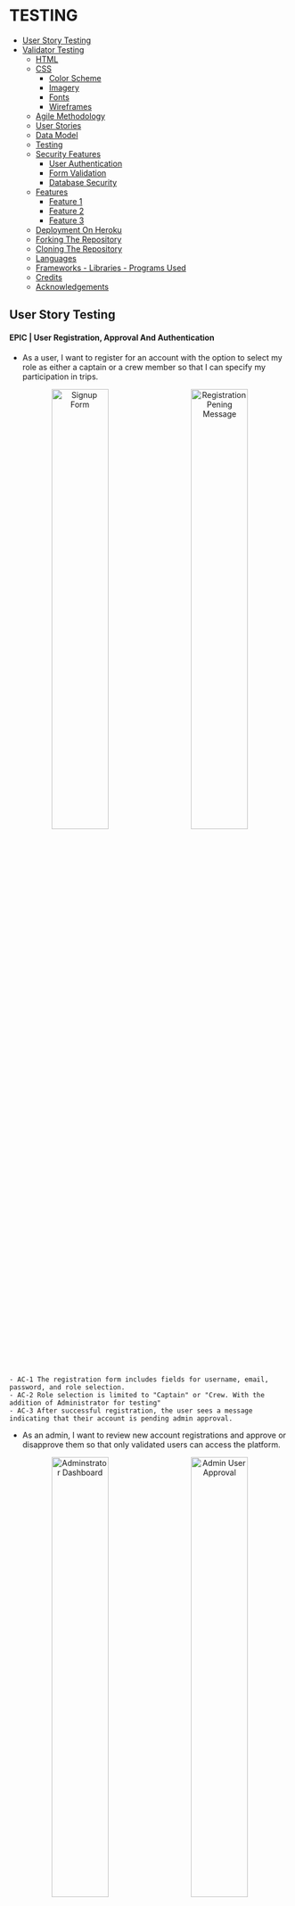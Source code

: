 # TESTING

- [User Story Testing](#user-story-testing)
- [Validator Testing](#validator-testing)
  - [HTML](#html)
  - [CSS](#css)
    - [Color Scheme](#color-scheme)
    - [Imagery](#imagery)
    - [Fonts](#fonts)
    - [Wireframes](#wireframes)
  - [Agile Methodology](#agile-methodology)
  - [User Stories](#user-stories)
  - [Data Model](#data-model)
  - [Testing](#testing)
  - [Security Features](#security-features)
    - [User Authentication](#user-authentication)
    - [Form Validation](#form-validation)
    - [Database Security](#database-security)
  - [Features](#features)
    - [Feature 1](#feature-1)
    - [Feature 2](#feature-2)
    - [Feature 3](#feature-3)
  - [Deployment On Heroku](#deployment-on-heroku)
  - [Forking The Repository](#forking-the-repository)
  - [Cloning The Repository](#cloning-the-repository)
  - [Languages](#languages)
  - [Frameworks - Libraries - Programs Used](#frameworks---libraries---programs-used)
  - [Credits](#credits)
  - [Acknowledgements](#acknowledgements)

## User Story Testing

#### EPIC | User Registration, Approval And Authentication
  - As a user, I want to register for an account with the option to select my role as either a captain or a crew member so that I can specify my participation in trips.
<p align="center">
  <img src="docs/testing/Signup form.png" alt="Signup Form" width="45%" style="margin-right: 10px;">
  <img src="docs/testing/registration pending.png" alt="Registration Pening Message" width="45%" style="margin-left: 10px;">
</p>

    - AC-1 The registration form includes fields for username, email, password, and role selection.
    - AC-2 Role selection is limited to "Captain" or "Crew. With the addition of Administrator for testing"
    - AC-3 After successful registration, the user sees a message indicating that their account is pending admin approval.


- As an admin, I want to review new account registrations and approve or disapprove them so that only validated users can access the platform.

<p align="center">
  <img src="docs/testing/admin panel.png" alt="Adminstrator Dashboard" width="45%" style="margin-right: 10px;">
  <img src="docs/testing/admin user approval.png" alt="Admin User Approval" width="45%" style="margin-left: 10px;">
</p>

    - AC-1 Admin dashboard lists all pending accounts.
    - AC-2 Approved users are notified and gain access to the platform to complete their profile; disapproved users receive a notification.
      - User receives email at address provided, updating status changes

- As an approved user, I want to complete my profile by adding information about my experience level and a bio, so that others can understand my skills and background.

<p align="center">
  <img src="docs/testing/complete profile.png" alt="complete profile" width="50%" style="margin-right: 10px;">
</p>

    - AC-1 After admin approval, the user gains access to the profile setup page.
    - AC-2 The profile form includes fields for experience level and a bio.
    - AC-3 Form is styled using Crispy Forms and Bootstrap.
    - AC-4 Data saves successfully to the profile, and changes are visible on the dashboard.


- As an approved user, I want to view my profile on my dashboard, so I can see the information I’ve shared and make updates as needed.

<p align="center">
  <img src="docs/testing/updated my profile.png" alt="update profile" width="50%" style="margin-right: 10px;">
</p>

    - AC-1 Dashboard displays user profile with fields for bio and experience level.
    - AC-2 The Edit option is available to update profile details.
    - AC-3 Changes save and update immediately upon submission.

- As a returning user, I want to log in and log out of my account securely to access my profile and trip features.

<div style="display: flex; justify-content: center; align-items: center; gap: 20px;">
  <img src="docs/testing/login page.png" alt="Login Page" width="45%">
  <img src="docs/testing/user dashboard.png" alt="User Dashboard" width="45%">
</div>


    - AC-1 The login form includes fields for email/username and password, with clear labels for each.
    - AC-2 Upon successful login with valid credentials, the user is redirected to their dashboard.
    - AC-3 A Logout link is available in the navigation bar when the user is logged in.
    - AC-4 Upon logging out, the user is redirected to the homepage.
    - AC-5 If a logged-out user tries to access a restricted page (e.g., dashboard or profile), they are redirected to the login page.


#### EPIC | Trip Management

- As a captain, I want to create a sailing trip with details like title, location, date, and the number of crew needed, so I can recruit crew members for specific journeys.

<p align="center">
  <img src="docs/testing/create trip form.png" alt="create trip form" width="50%" style="margin-right: 10px;">
</p>

    - AC-1 The trip creation form is only accessible to users with the "Captain" role.
    - AC-2 Form includes fields for title, location, date, and crew needed.
    - AC-3 Created trip appears on the captain’s dashboard under "My Trips."


- As a captain, I want to view a list of my created trips, so I can manage my upcoming trips and review participant status.

<p align="center">
  <img src="docs/testing/captains dashboard.png" alt="captains dashboard" width="50%" style="margin-right: 10px;">
</p>

    - AC-1 Dashboard lists all trips created by the captain, sorted by date.


- As a captain, I want to view detailed information about each trip I create, including a list of crew members who have joined, so I can manage and organize my crew effectively.

<p align="center">
  <img src="docs/testing/captains dashboard.png" alt="captains dashboard" width="50%" style="margin-right: 10px;">
</p>

    - AC-1 The Trip Details page displays trip information and a list of confirmed crew members.
    - AC-2 Option to approve or reject crew requests (if applicable).


#### EPIC | Joining Trips

- As a crew member, I want to view a list of available sailing trips, so I can decide which ones I’d like to join.

<p align="center">
  <img src="docs/testing/sailing opportunities.png" alt="sailing opportunities" width="50%" style="margin-right: 10px;">
</p>

    - AC-1 Page that  displays a list of trips with open crew positions.
    - AC-2 Each trip entry includes title, location, date, and an option to request to join.

- As a crew member, I want to request to join a specific sailing trip, so I can participate and gain more experience.

<div style="display: flex; justify-content: center; align-items: center; gap: 20px;">
  <img src="docs/testing/apply trip.png" alt="apply for trip" width="30%">
  <img src="docs/testing/trip pending.png" alt="Trip Pending" width="30%">
  <img src="docs/testing/trip confirmed.png" alt="Trip Confirmed" width="30%">
</div>

    - AC-1 The join request option is available for crew members on the trip details page.
    - AC-2 Request updates the trip’s participant list as "Pending."
    - AC-3 Confirmation of successful join request appears on-screen.


- As a crew member, I want to view the trips I’ve joined on my dashboard, so I can keep track of my participation.

<p align="center">
  <img src="docs/testing/crew dashboard.png" alt="crew dashboard" width="50%" style="margin-right: 10px;">
</p>

    - AC-1 Dashboard includes a "My Trips" section listing trips the user has joined.
    - AC-2 Trip status (e.g., Pending, Confirmed) displays for each entry.

- As a user, I want my experience to be tailored based on my role (captain or crew), so I only see actions and views relevant to my role.

  - AC-1 Captains have access to trip creation, management, and crew approval features.
    - Working
  - AC-2 Crew members have access to trip browsing and join request features.
    - Working
  - AC-3 Unauthorized users are redirected if attempting restricted actions.
    - Working

  #### EPIC | Role Based Access Control

  - As an admin, I want to manage user roles effectively, so I can control access to specific features.

    - AC-1 The admin panel includes options to view and modify user roles.
      - Working
    - AC-2 Role changes are saved and take immediate effect on user permissions.
      - Working

  - As a user, I want my experience to be tailored based on my role (captain or crew), so I only see actions and views relevant to my role.

    - AC-1 Captains have access to trip creation, management, and crew approval features.
      - Working
    - AC-2 Crew members have access to trip browsing and join request features.
      - Working
    - AC-3 Unauthorized users are redirected if attempting restricted actions.
      - Working


#### EPIC | Platform UI And Testing

- As a user, I want rich-text capabilities in my profile bio, so I can add more detailed information about myself.

  - AC-1 Bio field on the profile form supports rich-text formatting via Summernote.
    - Working, once approved user on first login has to complete bio.
  - AC-2 Bio content displays properly in the profile view on the dashboard.
    - Working. Can be updated as necessary

- As a user, I want the platform to have a clean and intuitive layout with easy navigation, so I can find features and complete actions quickly.

  - AC-1 Consistent styling across pages using Bootstrap and Crispy Forms.
    - Bootstrap and Cripsy formas have been implemented
  - AC-2 Navigation bar with links to key sections (dashboard, profile, trips).
    - Appropriate Navigation Is Available at all times
  - AC-3 All pages are mobile-friendly and responsive.
    - All pages tested for responsive design

#### EPIC | Static Pages

- As a visitor, I want an "About Us" page that describes the purpose of CrewFinder and the benefits of joining, so I can learn more about the platform.

  - AC-1 About Us page includes information on CrewFinder’s mission, team, and features.
    - All features visible
  - AC-2 Page is accessible from the navigation bar for all users.
    - Page Is Accessible from nav bar

- As a visitor, I want to see a welcoming home page that provides an overview of the CrewFinder platform, so I can understand the purpose and features of the app.

  - AC-1 Home page includes a brief description of CrewFinder, a call-to-action to join, and links to key pages (About Us, Sailing Opportunities, Contact Us).
    - Home page has hero introduction to set the scene with cta, then sections to help user buy into the site theme.
  - AC-2 Accessible from the navigation bar and visible to all users, including non-logged-in visitors.
    - Navigation is available to all users. Specific nav only accessible to logged in users

- As a visitor, I want a "Contact Us" page where I can find information on how to reach CrewFinder’s team, so I can ask questions or get support.

<div style="display: flex; justify-content: center; align-items: center; gap: 20px;">
  <img src="docs/testing/contact us form filled in.png" alt="contact form filled in" width="30%">
  <img src="docs/testing/success message on sending .png" alt="success message on sending" width="30%">
  <img src="docs/testing/message from contact us page.png" alt="Email message from contact page" width="30%">
</div>

    - AC-1 Contact Us page includes a contact form with fields for name, email, and message, along with any relevant contact details.
      - Contact form has all necessary fields for filling in. Includes contact details.
    - AC-2 Submitting the form sends a message to the CrewFinder team and displays a confirmation to the user.



#### EPIC | Dynamic Pages

- As a visitor, I want to see a welcoming home page that provides an overview of the CrewFinder platform and displays the three latest trips, so I can see current opportunities and understand the purpose of the app.

  - AC-1 Home page includes a description of CrewFinder and links to key pages (About Us, Sailing Opportunities, Contact Us).
    - Complete and working
  - AC-2 The three latest trips are displayed dynamically, showing title, location, date, and a link to the trip details.
    - Complete and working
  - AC-3 Accessible from the navigation bar and visible to all users, including non-logged-in visitors.
    - Complete and working

- As a visitor, I want to view a "Sailing Opportunities" page with a list of all available trips, so I can browse sailing options before signing up.
  
  - AC-1 Sailing Opportunities page lists all active trips, showing titles, locations, dates, and number of crew needed.
    - Complete and working

- As a visitor, I want a login page where I can enter my credentials to access the platform, so I can reach my account and profile.

  - AC-1 Login page includes fields for email/username and password, along with a “Forgot Password?” option.
    - Complete and working
  - AC-2 Successful login redirects to the user dashboard.
    - Complete and working


#### EPIC | Deployment And Testing

- As a developer, I want to deploy the app to Heroku frequently, so I can verify that each feature works as expected in a production-like environment.

  - AC-1 Initial deployment to Heroku occurs on Day 1.
    - Deployed
  - AC-2 Subsequent features are deployed to Heroku and verified after implementation.
    - Repeated deployments through development cycle

- As a developer, I want to configure Whitenoise for static file handling, so I can manage CSS and JavaScript assets effectively in production.

  - AC-1 Whitenoise is installed and configured to handle static files on Heroku.
    - Configured and working
  - AC-2 Static assets load correctly and are accessible in the production environment.
    - Static files all updated and loaded in production environment

- As a developer, I want to write unit tests for critical models and views, so I can ensure the app behaves as expected.

  - AC-1 Key models (e.g., Account, SailingTrip, CrewBooking) have associated unit tests.
  - AC-2 Critical views (e.g., registration, trip creation) are tested for expected behaviour.

## Unit Testing



##### Accounts App Testing
- Unit Testing Accounts Model Result
<p align="center">
  <img src="docs/testing/accounts model unit test result.png" alt="accounts model unit test" width="50%" style="margin-right: 10px;">
</p>



## Validator Testing

### HTML

All HTML pages were run through the [W3C HTML Validator](https://validator.w3.org/). See results in below table.

| Page                       | Logged Out |  Logged In  |
|----------------------------|------------|-------------|
| base.html                  | No errors  |   No Errors |
| home.html                  | No errors  |   No Errors |
| login.html                 | No errors  |   NA        |
| signup.html                | No errors  |   NA        |
| password_reset.html        | No errors  |   NA        |
| sailing_opportunities.html | No errors  |   No errors |
| contact.html               | No errors  |   No errors |
| about.html                 | No errors  |   No errors |
| admin_dashboard.html       | NA         |   No errors |
| dashboard.html             | NA         |   No errors |
| update_profile.html        | NA         |   No Errors |
| registration_pending.html  | No Errors  |   NA        |
| edit_user.html             | NA         |   No Errors |
| crew_profile.html          | NA         |   No Errors |
| complete_profile.html      | NA         |   No Errors |
| 400.html                   | No errors  |   NA        |
| 403.html                   | No errors  |   NA        |
| 404.html                   | No errors  |   NA        |
| 500.html                   | No errors  |   NA        |



### CSS

No errors were found when passing my CSS file through the official [W3C CSS Validator](https://jigsaw.w3.org/css-validator/)

 <details>

 <summary>CSS</summary>

![CSS Validation](docs/testing/css%20validation.png)
 </details>

 ### Javascript

### Javascript
No errors were found when passing my javascript through [Jshint](https://jshint.com/) 

<details>

<summary>Jshint</summary>

![Jshint](docs/testing/jshint.png)
</details>


### Python

All Python files were run through [Pep8](https://pep8ci.herokuapp.com/)  with no errors found.


### Lighthouse

Lighthouse validation was run on all pages (both mobile and desktop) in order to check accessibility and performance.

| Page                    | Performance  | Accessibility | Best Practices  |  SEO  |
|-------------------------|:------------:|:-------------:|:---------------:|:-----:|
|                         |              |               |                 |       |
| **Desktop**             |              |               |                 |       |
| Home                    |          94  |            93 |             100 | 91    |
| Sign Up                 |          100 |           100 |             100 | 90    |
| Password Reset          |          99  |           100 |             100 | 90    |
| Login                   |          99  |           100 |             100 | 90    |
| About Us                |          100 |            93 |             100 | 91    |
| Contact Us              |          99  |           100 |             100 | 90    |
| Sailing Opportunities   |          98  |            93 |              96 | 91    |
| Admin Dashboard         |          100 |           100 |             100 | 90    |
| Authorise User          |          100 |            95 |              96 | 91    |
| Captain Dashboard       |          99  |            95 |              96 | 91    |
| Update Profile          |          100 |            93 |             100 | 91    |
| Create Trip             |          100 |            93 |             100 | 91    |
|                         |              |               |                 |       |
| **Mobile**                   |              |               |                 |       |
| Home                    |          97  |            93 |             96 | 91    |
| Sign Up                 |          93 |           100 |             100 | 90    |
| Password Reset          |          90  |           100 |             100 | 90    |
| Login                   |          90 |           100 |             100 | 90    |
| About Us                |          96 |            98 |             96 | 91    |
| Contact Us              |          95  |           100 |             100 | 90    |
| Sailing Opportunities   |          95  |            98 |              96 | 91    |
| Admin Dashboard         |          100 |           100 |             100 | 90    |
| Authorise User          |          100 |            95 |              96 | 91    |
| Captain Dashboard       |          99  |            95 |              96 | 91    |
| Update Profile          |          100 |            93 |             100 | 91    |
| Create Trip             |          100 |            93 |             100 | 91    |


## Browser Testing
- The Website was tested on Google Chrome, Firefox, Edge browsers with no issues noted.

## Device Testing
- The website was viewed on a variety of devices such as Desktop, Laptop, Tablet and Mobile Phones to ensure responsiveness on various screen sizes in both portrait and landscape mode. The website performed as intended. The responsive design was also checked using Chrome developer tools across multiple devices with structural integrity holding for the various sizes.

## Unit Testing - Accounts Model

<details>

<summary>Test Explained</summary>

The `UserModelTest` is a comprehensive test suite for the custom `User` model in the `accounts` app. It ensures that the model's functionality aligns with the application's requirements, covering default values, role behavior, approval status logic, and custom fields.

### Purpose of the Test Suite

The `UserModelTest` validates the following:
- Default field values are correctly set.
- Role and approval status behave as expected.
- The `is_active` field updates dynamically based on `approval_status`.
- Custom fields like `experience` and `photo` work as intended.
- The model's string representation is appropriate.

---

### Test Cases

#### 1. **`test_default_values`**
- **Purpose:** Ensures default values for fields are correctly set.
- **Assertions:**
  - `role` defaults to `'crew'`.
  - `approval_status` defaults to `'pending'`.
  - `is_active` defaults to `False`.
  - `experience` defaults to `'None'`.

#### 2. **`test_role_choices`**
- **Purpose:** Verifies the `role` field accepts valid role choices.
- **Assertions:**
  - Valid roles: `'captain'`, `'crew'`, and `'administrator'`.

#### 3. **`test_approval_status_behavior`**
- **Purpose:** Ensures the `is_active` field reflects the `approval_status` field.
- **Assertions:**
  - `is_active` is `True` for `approved` users.
  - `is_active` is `False` for `pending` and `disapproved` users.
  - Changes to `approval_status` dynamically update `is_active`.

#### 4. **`test_experience_choices`**
- **Purpose:** Verifies the `experience` field handles valid choices.
- **Assertions:**
  - Accepts values like `'RYA Dayskipper'`.

#### 5. **`test_string_representation`**
- **Purpose:** Tests the `__str__` method of the `User` model.
- **Assertions:**
  - Returns the `username` as the string representation.

#### 6. **`test_profile_photo_field`**
- **Purpose:** Ensures the `photo` field can handle optional and updated values.
- **Assertions:**
  - Defaults to `None`.
  - Can be updated with a valid file path.

---

### Test Data Setup

The `setUp` method initializes three sample users for testing:
- **Captain User:** Role set to `captain` with `approved` status.
- **Crew User:** Role set to `crew` with `pending` status.
- **Admin User:** Role set to `administrator` with `disapproved` status.

This setup ensures consistent and reusable test data across test cases.

---
</details>

<details>

<summary>Test Restuls</summary>

![Unit Test Results](docs/testing/django%20unit%20test.png)

</details>




## Wave, Accessibility Testing
- The Website was tested using Wave. No Errors were found.


## Manual Testing

### Site Navigation
| Element                      | Action     | Expected Result                                                    | Pass/Fail |
|------------------------------|------------|--------------------------------------------------------------------|-----------|
| NavBar                       |            |                                                                    |           |
| Site Name (logo area)        | Click      | Redirect to home                                                   | Pass      |
| Site Name (logo area)        | Hover      | Color Change                                                       | Pass      |
| Signup Link                  | Click      | Open Signup Page                                                   | Pass      |
| Signup Link                  | Hover      | Color Change                                                       | Pass      |
| Login Link                   | Click      | Open Login Page                                                    | Pass      |
| Login Link                   | Hover      | Color Change                                                       | Pass      |
| Hamburger Menu Link          | Click      | Menu Dropdown                                                      | Pass      |
| Home Link                    | Click      | Opens Home Page                                                    | Pass      |
| Home Link                    | Hover      | Color Change                                                       | Pass      |
| About Us Link                | Click      | Opens About Us Page                                                | Pass      |
| About Us Link                | Hover      | Color Change                                                       | Pass      |
| Contact Us Link              | Click      | Opens Contact Us Page                                              | Pass      |
| Contact Us Link              | Hover      | Color Change                                                       | Pass      |
| Sailing Opportunities Link   | Click      | Opens Sailing Opportunities Page                                   | Pass      |
| Sailing Opportunities Link   | Hover      | Color Change                                                       | Pass      |
| Mobile View                  |            |                                                                    |           |
| Site Name (logo area)        | Click      | Redirect to home                                                   | Pass      |
| Hamburger Menu Link          | Click      | Menu Dropdown                                                      | Pass      |
| Signup Link                  | Click      | Open Signup Page                                                   | Pass      |
| Login Link                   | Click      | Open Login Page                                                    | Pass      |
| Home Link                    | Click      | Opens Home Page                                                    | Pass      |
| About Us Link                | Click      | Opens About Us Page                                                | Pass      |
| Contact Us Link              | Click      | Opens Contact Us Page                                              | Pass      |
| Sailing Opportunities Link   | Click      | Opens Sailing Opportunities Page                                   | Pass      |


## Home Page
| Element                                                          | Action     | Expected Result                               | Pass/Fail |
|------------------------------------------------------------------|------------|-----------------------------------------------|-----------|
| Home Page                                                        |            |                                               |           |
| Hero Section CTA                                                 |   Click    |        Redirect to signup page                | Pass      |
| About Crewfinder CTA                                             |   Click    |        Redirect to signup page                | Pass      |
| Latest Sailing Opportunities Login CTA                           |   Click    |        Redirect to login page                 | Pass      |
| Latest Sailing Opportunities Signup CTA                          |   Click    |        Redirect to signup page                | Pass      |
| Ready To Sail Footer Section View All Sailing Opportunities CTA  |   Click    |        Redirect to Sailing Opportunities Page | Pass      |
| Ready To Sail Footer Section Signup CTA                          |   Click    |        Redirect to signup page                | Pass      |
| Latest Sailing Opportunities                                     |   Hover    |        Card Rises Up On Hover                 | Pass      |
| Latest Sailing Opportunities                                     |   Order    |        Last 3 Trips Sorted By Time            | Pass      |
| Latest Sailing Opportunities                                     |   View     |        Only 3 Trips Shown                     | Pass      |
| Testimonials                                                     |   View     |        Only 2 Trips Shown                     | Pass      |
| Testimonials                                                     |   Rotation |        Testimonials Rotate                    | Pass      |

## About Page

| Element                           | Action     | Expected Result                                      | Pass/Fail |
|-----------------------------------|------------|------------------------------------------------------|-----------|
| About  Page                       |            |                                                      |           |
| Join Crewfinder Signup CTA        |   Click    |        Redirect to signup page                       | Pass      |
| Join Crewfinder Signup CTA        |   Hover    |        Button Hover Effect, grow, bg color change    | Pass      |
| View Sailing Opportunities CTA    |   Click    |        Redirect to Sailing Opportunities Page        | Pass      |
| View Sailing Opportunities CTA    |   Hover    |        Button Hover Effect, bg color change          | Pass      |


## Sailing Opportunities Page

| Element                           | Action     | Expected Result                                      | Pass/Fail |
|-----------------------------------|------------|------------------------------------------------------|-----------|
| Sailing Opportunities  Page       |            |                                                      |           |
| Trip Card                         |   Hover    |        Hover effect, card rises                      | Pass      |
| Trip Card - Login Button          |   Display  |        Login To Apply Button Visible                 | Pass      |
| Trip Card - Signup Button         |   Display  |        Signup To Apply Button Visible                | Pass      |
| Trip Card - Already Applied       |   Display  |        Logged In: Already Applied If Appropriate     | Pass      |
| Trip Card - Apply                 |   Display  |        Logged In: Apply           If Appropriate     | Pass      |
| Join Crewfinder Signup CTA        |   Hover    |        Button Hover Effect, grow, bg color change    | Pass      |
| View Sailing Opportunities CTA    |   Click    |        Redirect to Sailing Opportunities Page        | Pass      |
| View Sailing Opportunities CTA    |   Hover    |        Button Hover Effect, bg color change          | Pass      |

## Contact Page

| Element                         | Action     | Expected Result                                                    | Pass/Fail |
|---------------------------------|------------|--------------------------------------------------------------------|-----------|
| Contact Page                    |            |                                                                    |           |
| Name Label  - Field             |   Display  |        Form Name Label And Field Visible                           | Pass      |
| Email Label  - Field            |   Display  |        Email Label And Field Visible                               | Pass      |
| Message Label  - Field          |   Display  |        Message Label And Field Visible                             | Pass      |
| Submit Button                   |   Hover    |        Hover effect, grow                                          | Pass      |
| Submit Button                   |   Click    |        If Empty, warning field needs to be filled                  | Pass      |


## Form Testing

### Signup Form
| Element                         | Action     | Expected Result                                                    | Pass/Fail |
|---------------------------------|------------|--------------------------------------------------------------------|-----------|
| Signup Form                     |            |                                                                    |           |
| Username Label  - Field         |   Display  |        Username Label And Field Visible                            | Pass      |
| Email Label  - Field            |   Display  |        Email Label And Field Visible    Required                   | Pass      |
| Role    Label  - Field          |   Click    |        Options, Captain, Crew, Administrator                       | Pass      |
| Password Label - Field          |   Display  |        Must Comply with auth requirements                          | Pass      |
| Password Label - Field - Repeat |   Display  |        Must Comply with auth requirements                          | Pass      |

### Login Form
| Element                         | Action     | Expected Result                                                    | Pass/Fail |
|---------------------------------|------------|--------------------------------------------------------------------|-----------|
| Login  Form                     |            |                                                                    |           |
| Username Label  - Field         |   Display  |        Username Label And Field Visible                            | Pass      |
| Password Label - Field          |   Display  |        Password Label and Field Visible                            | Pass      |
| Signup Option - Link            |   Display  |        Option To Signup Visible                                    | Pass      |
| Signup Option - Link            |   Click    |        Redirect To Signup Form                                     | Pass      |
| Forgot Password - Link          |   Display  |        Redirect Link To Password Reset Visible                     | Pass      |
| Forgot Password - Link          |   Click    |        Redirect To Password Reset Visible                          | Pass      |

### Password Reset Form
| Element                         | Action     | Expected Result                                                    | Pass/Fail |
|---------------------------------|------------|--------------------------------------------------------------------|-----------|
| Password Reset Form             |            |                                                                    |           |
| Email Address Label  - Field    |   Display  |       Email Address Label And Field Visible                        | Pass      |
| Send Reset Link Button          |   Hover    |       Button Action, enlarge                                       | Pass      |


## Form Function Testing

### Signup Form


| User Name | Email Address | Role          | Password | Password Again | Expected Output             | Pass/Fail |
|-----------|---------------|---------------|----------|----------------|-----------------------------|-----------|
| -         | X             | Captain       | X        | X              | Please Fill Out This Field  | Pass      |
| X         | -             | Captain       | X        | X              | Email Cannot Be Blank       | Pass      |
| X         | X             | Captain       | -        | X              | Please Fill Out This Field  | Pass      |
| X         | X             | Captain       | X        | -              | Please Fill Out This Field  | Pass      |
| X         | X             | Captain       | X        | X              | Redirect to thank you page  | Pass      |
| -         | X             | Crew          | X        | X              | Please Fill Out This  Field | Pass      |
| X         | -             | Crew          | X        | X              | Email Cannot Be Blank       | Pass      |
| X         | X             | Crew          | -        | X              | Please Fill Out This Field  | Pass      |
| X         | X             | Crew          | X        | -              | Please Fill Out This Field  | Pass      |
| X         | X             | Crew          | X        | X              | Redirect to thank you page  | Pass      |
| -         | X             | Administrator | X        | X              | Please Fill Out This  Field | Pass      |
| X         | -             | Administrator | X        | X              | Email Cannot Be Blank       | Pass      |
| X         | X             | Administrator | -        | X              | Please Fill Out This Field  | Pass      |
| X         | X             | Administrator | X        | -              | Please Fill Out This Field  | Pass      |
| X         | X             | Administrator | X        | X              | Redirect to thank you page  | Pass      |


| Link                                 | Action | Expected Output        | Pass/Fail |
|--------------------------------------|--------|------------------------|-----------|
| Already Have An Account, Login Here  | Click  | Redirect To Login Page | Pass      |


------ 

### Login Form

| User Name | Password | Expected Output            | Pass/Fail |
|-----------|----------|----------------------------|-----------|
| X         | -        | Please Fill Out This Field | Pass      |
| -         | X        | Please Fill Out This Field | Pass      |

| Link                               | Action | Expected Output                 | Pass/Fail |
|------------------------------------|--------|---------------------------------|-----------|
| Dont Have An Account, Signup Here  | Click  | Redirect To Signup Page         | Pass      |
| Forgot Your Password               | Click  | Redirect To Password Reset Page | Pass      |

-------

### Password Reset Page


| Link                                | Action | Expected Output        | Pass/Fail |
|-------------------------------------|--------|------------------------|-----------|
| Already Have An Account, Login Here | Click  | Redirect To Login Page | Pass      |



------



### Functional Administrator Login Test

| Link                                | Action | Expected Output        | Pass/Fail |
|-------------------------------------|--------|------------------------|-----------|
| From Home Page Click Login In Menu | Click  | Redirect To Login Page | Pass      |


- User Name: kevin
- Password: Drumph34!

| Element                  | Action          | Expected Result                                                                                                            | Pass/Fail |
|--------------------------|-----------------|----------------------------------------------------------------------------------------------------------------------------|-----------|
| Admin Dashboard          | Display         | Table With All Captain/Crew Users                                                                                          | Pass      |
| Username                 | Display         | Display Username of user                                                                                                   | Pass      |
| Email                    | Display         | Email user by user signed up                                                                                               | Pass      |
| Role                     | Display         | Role Defined by user at signup                                                                                             | Pass      |
| Status                   | Display         | Active / Inactive / Pending                                                                                                | Pass      |
| Action                   | Display         | Edit Link                                                                                                                  | Pass      |
| Edit Link                | Click           | Open User Edit Form                                                                                                        | Pass      |
| Edit User Form           | Display         | All Details Of User Visible                                                                                                | Pass      |
| Username                 | Display         | Cannot Edit                                                                                                                | Pass      |
| Email                    | Display         | Cannot Edit                                                                                                                | Pass      |
| Role                     | Click           | Dropdown With Options, Captain, Crew, Administrator                                                                        | Pass      |
| Approval Status          | Click           | Dropdown With Options, Pending, Approved, Declined                                                                         | Pass      |
| Approval Status Approved | Select And Save | User Gets Updated Email From Signup Address Advising Of Status Change                                                      | Pass      |
| Approval Status Pending  | Select And Save | User Gets Updated Email From Signup Address Advising Of Status Change                                                      | Pass      |
| Approval Status Declined | Select And Save | User Gets Updated Email From Signup Address Advising Of Status Change                                                      | Pass      |
| Experience               | Display         | Dropdown With Options, None, RYA: Competent Crew, Dayskipper, Yachtmaster Coastal, Yachtmaster Offshore, Yachtmaster Ocean | Pass      |
| Photo                    | Display         | On First Visit A Default Photo Is Provided, The User Will Not Have Uploaded Their Own Awaiting Apprval                     | Pass      |
| Save Button              | Click           | Returns To Administrator Dashboard With Updated Changes Saved                                                              | Pass      |
| Cancel Button            | Click           | Return To Administrator Dashboard With No Updated Changes Saved                                                            | Pass      |
| Logout Button            | Click           | Logout User And Return To Home Page                                                                                        | Pass      |

### Functional Captain Login Test

| Link                                | Action | Expected Output        | Pass/Fail |
|-------------------------------------|--------|------------------------|-----------|
| From Home Page Click Login In Menu | Click  | Redirect To Login Page | Pass      |


- User Name: ken
- Password: Drumph34!

| Element                                            | Action                                | Expected Result                                                                                                                             | Pass/Fail |
|----------------------------------------------------|---------------------------------------|---------------------------------------------------------------------------------------------------------------------------------------------|-----------|
| Captain Dashboard                                  | Display                               | Dashboard With Buttons For Update Profile & Create Trip With Cards Showing Trips Created Or Message Saying No Trips                         | Pass      |
| Update Profile                                     | Click                                 | Redirected To Profile Page For Updating                                                                                                     | Pass      |
| Bio                                                | Update & Save                         | Saves Changes Made In Bio Field And Redirects To Captain Dashboard                                                                          | Pass      |
| Experience                                         | Change Expierience & Save             | Saves Experience And Redirects To Captains Dashboard                                                                                        | Pass      |
| Save Changes Button                                | Click                                 | Saves Changes And Redirects To Captains Dashboard With Any Changes Saved                                                                    | Pass      |
| Cancel Button                                      | Click                                 | Redirects To Captains Dashboard Without Any Changes Saved                                                                                   | Pass      |
| Create New Trip Button                             | Click                                 | Opens A Trip Creation Form                                                                                                                  | Pass      |
| Trip Creation Form Trip Title                      | Display                               | Trip Title Field Visible Required                                                                                                           | Pass      |
| Trip Creation Form Trip Title                      | Enter Title Only And Save             | Please Fill Out This Field Warning                                                                                                          | Pass      |
| Trip Creation Form Departing From                  | Display                               | Departing From Field Visible                                                                                                                | Pass      |
| Trip Creation Form Departing From                  | Enter Departing Only And Save         | Please Fill Out This Field Warning                                                                                                          | Pass      |
| Trip Creation Form Arriving At                     | Display                               | Arriving At Field Visible                                                                                                                   | Pass      |
| Trip Creation Form Arriving At                     | Enter Arriving At Only                | Please Fill Out This Field Warning                                                                                                          | Pass      |
| Trip Creation Form Departure Date                  | Display                               | Departure Date - Date Selector Select Date                                                                                                  | Pass      |
| Trip Creation Form Departure Date                  | Leave Empty And Save                  | Please Fil Out This Field Warning                                                                                                           | Pass      |
| Trip Creation Form Duration                        | Display                               | Duration Field Visible                                                                                                                      | Pass      |
| Trip Creation Form Duration                        | Enter Duration Only                   | Please Fill Out This Field Warning                                                                                                          | Pass      |
| Trip Creation Form Crew Needed                     | Display                               | Crew Needed Field Visible                                                                                                                   | Pass      |
| Trip Creation Form Crew Needed                     | Enter Crew Needed Only                | Please Fill Out This Field Warning                                                                                                          | Pass      |
| Trip Creation Form Boat Name                       | Display                               | Boat Name Field Visible                                                                                                                     | Pass      |
| Trip Creation Form Boat Name                       | Enter Boat Name Only                  | Please Fill Out This Field Warning                                                                                                          | Pass      |
| Trip Creation Form Boat Description                | Display                               | Boat Description Field Visible                                                                                                              | Pass      |
| Trip Creation Form Boat Description                | Enter Boat Name Or Leave Empty        | No Error - Not Required                                                                                                                     | Pass      |
| Trip Creation Form Trip Description                | Display                               | Trip Desciriptio Field Visible                                                                                                              | Pass      |
| Trip Creation Form Trip Description                | Enter Trip Description Or Leave Empty | No Error - Not Required                                                                                                                     | Pass      |
| Trip Creation Form Boat Image                      | Display                               | Blank Place Holder Visible                                                                                                                  | Pass      |
| Trip Creation Form Boat Image                      | Leave Empty                           | No Error, Fallback Image Saved                                                                                                              | Pass      |
| Required Fields with *                             | Leave Empty                           | Warning on first field message. All required fields must be filled in                                                                       | Pass      |
| Save Button                                        | Click                                 | Saves Trip And Returns To Captains Dashboard                                                                                                | Pass      |
| Cancel Button                                      | Click                                 | Returns To Captains Dashboard                                                                                                               | Pass      |
| Trip Card                                          | Display                               | Displays Image, fallback image if none provided and details about trip                                                                      | Pass      |
| Trip Card Edit Button                              | Click                                 | Opens Trip Form With Trip Details                                                                                                           | Pass      |
| Edit Trip Form                                     | Display                               | All Trip Details Visible                                                                                                                    | Pass      |
| Edit Trip Form - Change Title                      | Change & Save                         | Trip Title Changes And Saved                                                                                                                | Pass      |
| Edit Trip Form - Change Departing From             | Change & Save                         | Departing From Changed And Saved                                                                                                            | Pass      |
| Edit Trip Form - Change Arriving At                | Change & Save                         | Arriving At Changed And Saved                                                                                                               | Pass      |
| Edit Trip Form - Change Departure Date             | Change & Save                         | Departure Date Changed And Saved                                                                                                            | Pass      |
| Edit Trip Form - Change Duration                   | Change & Save                         | Duration Changed And Saved                                                                                                                  | Pass      |
| Edit Trip Form - Crew Needed                       | Change & Save                         | Crew Needed Changed And Saved                                                                                                               | Pass      |
| Edit Trip Form - Boat Name                         | Change & Save                         | Boat Name Changed And Saved                                                                                                                 | Pass      |
| Edit Trip Form - Boat Description                  | Change & Save                         | Boat Description Changed And Saved                                                                                                          | Pass      |
| Edit Trip Form - Trip Description                  | Change & Save                         | Trip Description Changed And Saved                                                                                                          | Pass      |
| Edit Trip Form - Boat Image                        | Change & Save                         | Image Changed And Saved                                                                                                                     | Pass      |
| Delete Button                                      | Click                                 | Redirect To Delete Confirmation Page                                                                                                        | Pass      |
| Delete Trip Confirmation Form                      | View                                  | Display Trip Details And Delete Buttons                                                                                                     | Pass      |
| Delete Trip Confirmation Form - Cancel Button      | Click                                 | Return To Captain Dashboard Without Deleting Trip                                                                                           | Pass      |
| Delete Trip Confirmation Form - Delete Trip Button | Click                                 | Return To Captain Dashboard With Trip Deleted                                                                                               | Pass      |
| Applicants Tab In Trip Card - No Applicants        | Display                               |  No Applicants For This Trip Yet                                                                                                            | Pass      |
| Applicants Tab In Trip Card - Applicant Applied    | Display                               | Username Displayed And View Profile Button                                                                                                  | Pass      |
| Applicants Tab In Trip Card - View Profile         | Click                                 | View User Profile For Opens                                                                                                                 | Pass      |
| View User Profile Form                             | Display                               | User Profile Details With Status Dropdown                                                                                                   | Pass      |
| View User Profile Form - Status Change             | Confirmed And Save                    | Return To Dashboard And See Crew Member Status Updated. Send Status Update To Crew Member, Reduce Crew Needed                               | Pass      |
| View User Profile Form - Status Change             | Declined And Save                     | Return To Dashboard And See Crew Member Status Updated. Send Status Update To Crew Member, Increase Crew Needed If Already Accepted         | Pass      |
| View User Profile Form - Status Change             | Pending And Save                      | This is the default status, but can be changed from confirmed or declined. Message Sent To Crew Member, Crew Needed Incremented If Possible | Pass      |
| View User Profile Form - Cancel Button             | Click                                 | Return To Captain Dashboard, No Changes Saved                                                                                               | Pass      |
| View User Profile Form - Update Status Button      | Click                                 | Returns To Captain Dashboard, Saves Any Change To Status Made                                                                               | Pass      |


### Functional Crew Login Test
| Element                                                             | Action                    | Expected Result                                                                                           | Pass/Fail |
|---------------------------------------------------------------------|---------------------------|-----------------------------------------------------------------------------------------------------------|-----------|
| Crew Dashboard                                                      | Display                   | Dashboard With Buttons For Update Profile & View Sailing Opportunities, Trips Applied For And Status      | Pass      |
| Update Profile                                                      | Click                     | Redirected To Profile Page For Updating                                                                   | Pass      |
| Bio                                                                 | Update & Save             | Saves Changes Made In Bio Field And Redirects To Captain Dashboard                                        | Pass      |
| Experience                                                          | Change Expierience & Save | Saves Experience And Redirects To Captains Dashboard                                                      | Pass      |
| Save Changes Button                                                 | Click                     | Saves Changes And Redirects To Captains Dashboard With Any Changes Saved                                  | Pass      |
| Cancel Button                                                       | Click                     | Redirects To Captains Dashboard Without Any Changes Saved                                                 | Pass      |
| Create New Trip Button                                              | Click                     | Opens A Trip Creation Form                                                                                | Pass      |
| View Sailing Opportunities Button                                   | Click                     | Redirects To Sailing Opportunities Page On Site                                                           | Pass      |
| Sailing Opportunities Page - Logged In                              | View                      | All Trips Available Sorted By Latest Posted                                                               | Pass      |
| Sailing Opportunities Page - Logged In                              | View                      | Trip Cards Have A Status "You have already applied for this trip" if you have applied                     | Pass      |
| Sailing Opportunities Page - Logged In                              | View                      | Trip Cards Have A Button "Apply For This Trip" If You havent Applied                                      | Pass      |
| Sailing Opportunities Page - Logged Out                             | View                      | Login To Apply & Signup To Apply Buttons                                                                  | Pass      |
| Sailing Opportunities Page - Logged In - Apply For This Trip Button | Click                     | User Redirected To Dashboard With Listed Trip And Satus Pending                                           | Pass      |
| Sailing Opportunities Page - Logged In - Trip Applied For, Status   | View                      | Status "Already Applied For"                                                                              | Pass      |
| Dashboard - Trip Status                                             | View                      | Status Changes As Captain Reviews Application - Pending - Approved - Declined                             | Pass      |
| Dashboard On First Visit                                            | View                      | "You Have Not Applied For Any Trips Yet"                                                                  | Pass      |
| Dashboard On Subsequent Visits After Applying For Trips             | View                      | All Trips Applied For Sorted By Due Date                                                                  | Pass      |
| Trip Cards Details                                                  | View                      | Image, Departing, Departure Date, Boat Name, Arriving At, Duration, Crew Needed, Image                    | Pass      |
| Trip Card Details - Crew Needed                                     | View                      | Increments And Decrements As Captain Approves Or Declines Crew Applications                               | Pass      |
| Trip Card Details - Delete Button                                   | Click                     | Deletes Application, Removes Trip From Dashboard, Increments Crew Needed, Adds Back To Opportunities Page | Pass      |
| Logout Button                                                       | Click                     | Returns To Home Page                                                                                      | Pass      |


-----

## Bugs

### Fixed Bugs

After adding  trips, when running in browser:

- Error: AttributeError: module 'trips.views' has no attribute 'create_trip'
- Solution: Add placeholder view for trips

After adding  acounts, when running in browser:

- Error: AttributeError: module 'accounts.views' has no attribute 'signup'
- Solution: Add placeholder view for accounts

Styling ok in gitpod but missing on Heroku

- Error: admin page styling ok in Gitpod but not on Heroku
- Solution: Added whitenoise to serve static files

Captain Logged In Cant View Created Trips

- Problem:     Captain logged in cant view trips they created.
- Solution:    Dashboard view created in wrong app. Was in trips, moved to acctouns.

Default profile pic not loading.. missing image and just alt text

- Problem: incorrect path to static image in template
- Solution: corrected the image path.

When creating a trip and clicking on cancel, i get a 500 error.

- Problem: Captains dashboard view for trips is looking for field called date
- Solution: change field being called from date to departure_date

When crew apply, their application doesnt show in captain dashboard.

- Problem: Captains dashboard should update with crew applications
- Solution: update signals file and changed crewbooking model to set default status

Captains dashboard creates console error mixed content. https served as http from cloudinary
- On the captains dashboard, cloudniary images are being served with http instead of https
- Solution: create filter and convert http to https forcing serving of https images

